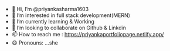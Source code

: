 - 👋 Hi, I’m @priyankasharma1603
- 👀 I’m interested in full stack development(MERN)
- 🌱 I’m currently learning & Working
- 💞️ I’m looking to collaborate on Github & Linkdin
- 📫 How to reach me : https://priyankaportfoliopage.netlify.app/
- 😄 Pronouns: ...she

<!---
priyankasharma1603/priyankasharma1603 is a ✨ special ✨ repository because its `README.md` (this file) appears on your GitHub profile.
You can click the Preview link to take a look at your changes.
--->
